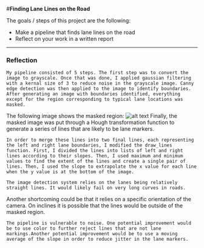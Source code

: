 #**Finding Lane Lines on the Road** 

The goals / steps of this project are the following:
* Make a pipeline that finds lane lines on the road
* Reflect on your work in a written report


[//]: # (Image References)

[image1]: ./images/masking.jpg "Masked region"

---

### Reflection

    My pipeline consisted of 5 steps. The first step was to convert the image to grayscale. Once that was done, I applied gaussian filtering with a kernal size of 3 to reduce noise in the grayscale image. Canny edge detection was then applied to the image to identify boundaries. After generating an image with boundaries identified, everything except for the region corresponding to typical lane locations was masked. 
The following image shows the masked region:
![alt text][image1]
    Finally, the masked image was put through a Hough transformation function to generate a series of lines that are likely to be lane markers.  

    In order to merge these lines into two final lines, each representing the left and right lane boundaries, I modified the draw_lines function. First, I divided the lines into lists of left and right lines according to their slopes. Then, I used maximum and minimum values to find the extent of the lines and create a single pair of lines. Then, I used the slope to extrapolate the x value for each line when the y value is at the bottom of the image.  
 
    The image detection system relies on the lanes being relatively straight lines. It would likely fail on very long curves in roads. 
Another shortcoming could be that it relies on a specific orientation of the camera. On inclines it is possible that the lines would be outside of the masked region.

    The pipeline is vulnerable to noise. One potential improvement would be to use color to further reject lines that are not lane markings.Another potential improvement would be to use a moving average of the slope in order to reduce jitter in the lane markers.
